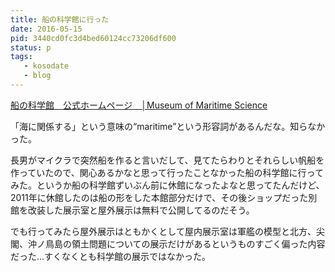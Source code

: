 ```yaml
---
title: 船の科学館に行った
date: 2016-05-15
pid: 3440cd0fc3d4bed60124cc73206df600
status: p
tags:
   - kosodate
   - blog
---
```


[船の科学館　公式ホームページ　│Museum of Maritime Science][1]

「海に関係する」という意味の“maritime”という形容詞があるんだな。知らなかった。

長男がマイクラで突然船を作ると言いだして、見てたらわりとそれらしい帆船を作っていたので、関心あるかなと思って行ったことなかった船の科学館に行ってみた。というか船の科学館ずいぶん前に休館になったよなと思ってたんだけど、2011年に休館したのは船の形をした本館部分だけで、その後ショップだった別館を改装した展示室と屋外展示は無料で公開してるのだそう。

でも行ってみたら屋外展示はともかくとして屋内展示室は軍艦の模型と北方、尖閣、沖ノ鳥島の領土問題についての展示だけがあるというものすごく偏った内容だった…すくなくとも科学館の展示ではなかった。

[1]:	http://www.funenokagakukan.or.jp/